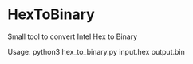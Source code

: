 # HexToBinary
Small tool to convert Intel Hex to Binary

Usage: python3 hex_to_binary.py input.hex output.bin
